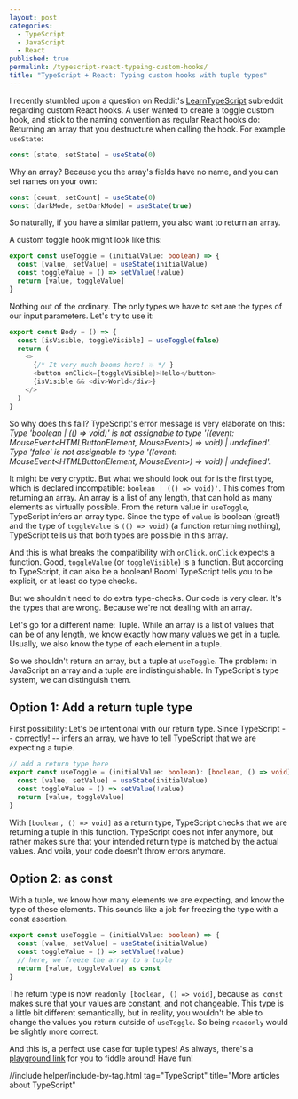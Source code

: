 ```yaml
---
layout: post
categories:
  - TypeScript
  - JavaScript
  - React
published: true
permalink: /typescript-react-typeing-custom-hooks/
title: "TypeScript + React: Typing custom hooks with tuple types"
---
```


I recently stumbled upon a question on Reddit's [LearnTypeScript](https://www.reddit.com/r/LearnTypescript/) subreddit regarding custom React hooks. A user wanted to create a toggle custom hook, and stick to the naming convention as regular React hooks do: Returning an array that you destructure when calling the hook. For example `useState`:

```typescript
const [state, setState] = useState(0)
```

Why an array? Because you the array's fields have no name, and you can set names on your own:

```typescript
const [count, setCount] = useState(0)
const [darkMode, setDarkMode] = useState(true)
```

So naturally, if you have a similar pattern, you also want to return an array.

A custom toggle hook might look like this:

```typescript
export const useToggle = (initialValue: boolean) => {
  const [value, setValue] = useState(initialValue)
  const toggleValue = () => setValue(!value)
  return [value, toggleValue]
}
```
Nothing out of the ordinary. The only types we have to set are the types of our input parameters. Let's try to use it:

```typescript
export const Body = () => {
  const [isVisible, toggleVisible] = useToggle(false)
  return (
    <>
      {/* It very much booms here! 💥 */ }
      <button onClick={toggleVisible}>Hello</button>
      {isVisible && <div>World</div>}
    </>
  )
}
```

So why does this fail? TypeScript's error message is very elaborate on this: *Type 'boolean \| (() => void)' is not assignable to type '((event: MouseEvent<HTMLButtonElement, MouseEvent>) => void) \| undefined'. Type 'false' is not assignable to type '((event: MouseEvent<HTMLButtonElement, MouseEvent>) => void) \| undefined'.*

It might be very cryptic. But what we should look out for is the first type, which is declared incompatible: `boolean | (() => void)'`. This comes from returning an array. An array is a list of any length, that can hold as many elements as virtually possible. From the return value in `useToggle`, TypeScript infers an array type. Since the type of `value` is boolean (great!) and the type of `toggleValue` is `(() => void)` (a function returning nothing), TypeScript tells us that both types are possible in this array.

And this is what breaks the compatibility with `onClick`. `onClick` expects a function. Good, `toggleValue` (or `toggleVisible`) is a function. But according to TypeScript, it can also be a boolean! Boom! TypeScript tells you to be explicit, or at least do type checks.

But we shouldn't need to do extra type-checks. Our code is very clear. It's the types that are wrong. Because we're not dealing with an array.

Let's go for a different name: Tuple. While an array is a list of values that can be of any length, we know exactly how many values we get in a tuple. Usually, we also know the type of each element in a tuple.

So we shouldn't return an array, but a tuple at `useToggle`. The problem: In JavaScript an array and a tuple are indistinguishable. In TypeScript's type system, we can distinguish them.

## Option 1: Add a return tuple type

First possibility: Let's be intentional with our return type. Since TypeScript -- correctly! -- infers an array, we have to tell TypeScript that we are expecting a tuple. 

```typescript
// add a return type here
export const useToggle = (initialValue: boolean): [boolean, () => void] => {
  const [value, setValue] = useState(initialValue)
  const toggleValue = () => setValue(!value)
  return [value, toggleValue]
}
```

With `[boolean, () => void]` as a return type, TypeScript checks that we are returning a tuple in this function. TypeScript does not infer anymore, but rather makes sure that your intended return type is matched by the actual values. And voila, your code doesn't throw errors anymore.

## Option 2: as const

With a tuple, we know how many elements we are expecting, and know the type of these elements. This sounds like a job for freezing the type with a const assertion.

```typescript
export const useToggle = (initialValue: boolean) => {
  const [value, setValue] = useState(initialValue)
  const toggleValue = () => setValue(!value)
  // here, we freeze the array to a tuple
  return [value, toggleValue] as const
}
```

The return type is now `readonly [boolean, () => void]`, because `as const` makes sure that your values are constant, and not changeable. This type is a little bit different semantically, but in reality, you wouldn't be able to change the values you return outside of `useToggle`. So being `readonly` would be slightly more correct.

And this is, a perfect use case for tuple types! As always, there's a [playground link](https://www.typescriptlang.org/play/index.html?jsx=2#code/JYWwDg9gTgLgBAJQKYEMDGMA0cDecCuAzkgMowoxIC+cAZlBCHAORSobMBQnSAHpLDhoIAO0LwiSACoQA5rIA2SOAF44ACmAjgMYCgUA1ffiQAuOACMIEJShEBKcwG0rN1COzr7qgHxwAbhDAACYAur64nHBCouJwTv7GSNjEMEYKJuFqkmQUSJrauvrpJvZRMWLwMHKKSCXKal4RqfXqAISJGUhl0Www+FAi8Z0m2NXySvWhnFTcPPzQ8MKVBMQAwrEwMhMNGlo6eoZJ5q62DhE45ctxCUkpSGlJWauk5JQFB8VJPRVx47X1VQabwqPwtJLtEbdcp9AZDW5dMY1SZPOAoQi-GAzbh8ARLTZwABCEGCAE8gU1QZFotd4E5gIQDAzgBYlEidkzCCylM9JNtaupaPpiD9YYMNOVogAeHyS6JwKUWfAwapDURrBTANAAaxUOH+k2ZrOoPgAEkgFAoIFKAPRKlWiWXy+U4Bmc7nKABknoVwWA-h8AHVoApgra-QHZs7bU64GUqEA) for you to fiddle around! Have fun!

 //include helper/include-by-tag.html tag="TypeScript" title="More articles about TypeScript"
